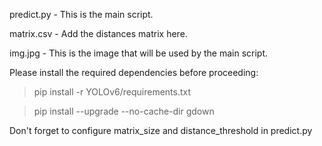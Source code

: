 predict.py - This is the main script.

matrix.csv - Add the distances matrix here.

img.jpg - This is the image that will be used by the main script.

Please install the required dependencies before proceeding:

> pip install -r YOLOv6/requirements.txt

> pip install --upgrade --no-cache-dir gdown

Don't forget to configure matrix_size and distance_threshold in predict.py
